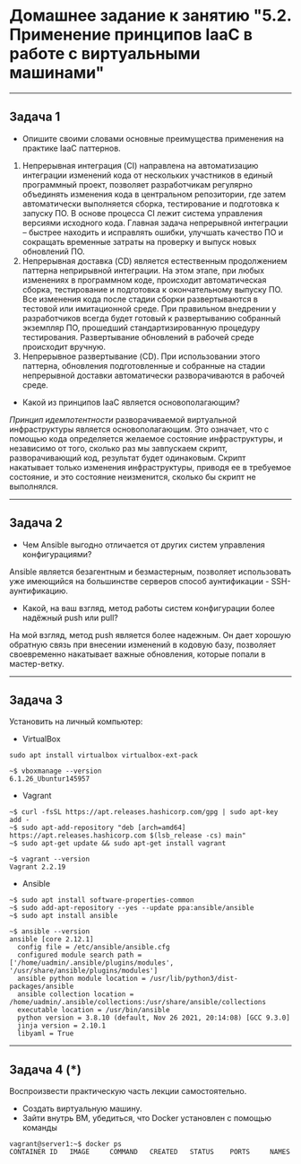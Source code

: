 
# Домашнее задание к занятию "5.2. Применение принципов IaaC в работе с виртуальными машинами"


---

## Задача 1

- Опишите своими словами основные преимущества применения на практике IaaC паттернов.
1. Непрерывная интеграция (CI) направлена на автоматизацию интеграции изменений кода от нескольких участников в единый программный проект,
позволяет разработчикам регулярно объединять изменения кода в центральном репозитории, где затем автоматически выполняется сборка, тестирование 
и подготовка к запуску ПО. В основе процесса CI лежит система управления версиями исходного кода. 
Главная задача непрерывной интеграции – быстрее находить и исправлять ошибки, улучшать качество ПО и сокращать временные затраты на проверку и 
выпуск новых обновлений ПО.
2. Непрерывная доставка (CD) является естественным продолжением паттерна неприрывной интеграции. На этом этапе, при любых изменениях в программном 
коде, происходит автоматическая сборка, тестирование и подготовка к окончательному выпуску ПО. Все изменения кода после стадии сборки развертываются 
в тестовой или имитационной среде. При правильном внедрении у разработчиков всегда будет готовый к развертыванию собранный экземпляр ПО, прошедший 
стандартизированную процедуру тестирования. Развертывание обновлений в рабочей среде происходит вручную.
3. Непрерывное развертывание (CD). При использовании этого паттерна, обновления подготовленные и собранные на стадии непрерывной доставки автоматически 
разворачиваются в рабочей среде.
 
- Какой из принципов IaaC является основополагающим?

*Принцип идемпотентности* разворачиваемой виртуальной инфраструктуры является основополагающим. Это означает, что с помощью кода определяется желаемое 
состояние инфраструктуры, и независимо от того, сколько раз мы завпускаем скрипт, разворачивающий код, результат будет одинаковым. Скрипт накатывает 
только изменения инфраструктуры, приводя ее в требуемое состояние, и это состояние неизменится, сколько бы скрипт не выполнялся.

---

## Задача 2

- Чем Ansible выгодно отличается от других систем управления конфигурациями?

Ansible является безагентным и безмастерным, позволяет использовать уже имеющийся на большинстве серверов способ аунтификации - SSH-аунтификацию.

- Какой, на ваш взгляд, метод работы систем конфигурации более надёжный push или pull?

На мой взгляд, метод push является более надежным. Он дает хорошую обратную связь при внесении изменений в кодовую базу, позволяет своевременно 
накатывает важные обновления, которые попали в мастер-ветку.

---

## Задача 3

Установить на личный компьютер:

- VirtualBox
```
sudo apt install virtualbox virtualbox-ext-pack

~$ vboxmanage --version
6.1.26_Ubuntur145957
```

- Vagrant
```
~$ curl -fsSL https://apt.releases.hashicorp.com/gpg | sudo apt-key add -
~$ sudo apt-add-repository "deb [arch=amd64] https://apt.releases.hashicorp.com $(lsb_release -cs) main"
~$ sudo apt-get update && sudo apt-get install vagrant

~$ vagrant --version
Vagrant 2.2.19
```

- Ansible
```
~$ sudo apt install software-properties-common
~$ sudo add-apt-repository --yes --update ppa:ansible/ansible
~$ sudo apt install ansible

~$ ansible --version
ansible [core 2.12.1]
  config file = /etc/ansible/ansible.cfg
  configured module search path = ['/home/uadmin/.ansible/plugins/modules', '/usr/share/ansible/plugins/modules']
  ansible python module location = /usr/lib/python3/dist-packages/ansible
  ansible collection location = /home/uadmin/.ansible/collections:/usr/share/ansible/collections
  executable location = /usr/bin/ansible
  python version = 3.8.10 (default, Nov 26 2021, 20:14:08) [GCC 9.3.0]
  jinja version = 2.10.1
  libyaml = True
```

---

## Задача 4 (*)

Воспроизвести практическую часть лекции самостоятельно.

- Создать виртуальную машину.
- Зайти внутрь ВМ, убедиться, что Docker установлен с помощью команды
```
vagrant@server1:~$ docker ps
CONTAINER ID   IMAGE     COMMAND   CREATED   STATUS    PORTS     NAMES
```